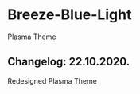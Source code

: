 # Breeze-Blue-Light
Plasma Theme

Changelog: 22.10.2020.
---------------------

Redesigned Plasma Theme
